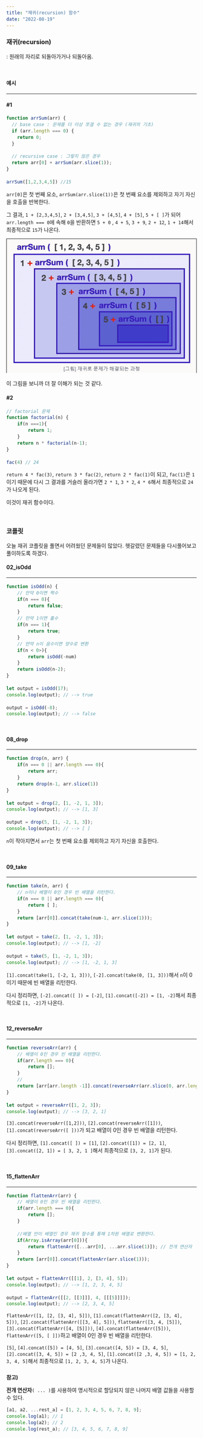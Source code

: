 ```yaml
---
title: "재귀(recursion) 함수"
date: "2022-08-19"
---
```


### 재귀(recursion)
: 원래의 자리로 되돌아가거나 되돌아옴.

<br>

#### 예시
---

#### #1

```js
function arrSum(arr) {
  // base case : 문제를 더 이상 쪼갤 수 없는 경우 (재귀의 기초)
  if (arr.length === 0) {
    return 0;
  }

  // recursive case : 그렇지 않은 경우
  return arr[0] + arrSum(arr.slice(1));
}

arrSum([1,2,3,4,5]) //15
```

`arr[0]`은 첫 번째 요소, `arrSum(arr.slice(1))`은 첫 번째 요소를 제외하고 자기 자신을 호출을 반복한다. 

그 결과, `1 + [2,3,4,5]`, `2 + [3,4,5]`, `3 + [4,5]`, `4 + [5]`, `5 + [ ]`가 되어 `arr.length === 0`에 속해 `0`을 반환하면 `5 + 0` , `4 + 5`, `3 + 9`, `2 + 12`, `1 + 14`해서 최종적으로 `15`가 나온다.

![Chinese Salty Egg](./recursive.gif)

이 그림을 보니까 더 잘 이해가 되는 것 같다.



#### #2

```js
// factorial 문제
function factorial(n) {
    if(n ===1){
        return 1;
    }
    return n * factorial(n-1);
}

fac(4) // 24
```

`return 4 * fac(3)`, `return 3 * fac(2)`, `return 2 * fac(1)`이 되고, `fac(1)`은 `1`이기 때문에 다시 그 결과를 거슬러 올라가면 `2 * 1`, `3 * 2`, `4 * 6`해서 최종적으로 `24`가 나오게 된다.

이것이 재귀 함수이다.

<br>

### 코플릿

오늘 재귀 코플릿을 풀면서 어려웠던 문제들이 많았다. 헷갈렸던 문제들을 다시풀어보고 풀이하도록 하겠다.

#### 02_isOdd
---

```js
function isOdd(n) {
    // 만약 0이면 짝수
    if(n === 0){
        return false;
    }
    // 만약 1이면 홀수
    if(n === 1){
        return true;
    }
    // 먄약 n이 음수이면 양수로 변환
    if(n < 0>){
        return isOdd(-num)
    }
    return isOdd(n-2);
}

let output = isOdd(17);
console.log(output); // --> true

output = isOdd(-8);
console.log(output); // --> false
```

<br>

#### 08_drop
---

```js
function drop(n, arr) {
    if(n === 0 || arr.length === 0){
        return arr;
    }
    return drop(n-1, arr.slice(1))
}

let output = drop(2, [1, -2, 1, 3]);
console.log(output); // --> [1, 3]

output = drop(5, [1, -2, 1, 3]);
console.log(output); // --> [ ]
```

`n`이 작아지면서 `arr`는 첫 번째 요소를 제외하고 자기 자신을 호출한다.

<br>

#### 09_take
---

```js
function take(n, arr) {
    // n이나 배열이 0인 경우 빈 배열을 리턴한다.
    if(n === 0 || arr.length === 0){
        return [ ];
    }
    return [arr[0]].concat(take(num-1, arr.slice(1)));
}

let output = take(2, [1, -2, 1, 3]);
console.log(output); // --> [1, -2]

output = take(5, [1, -2, 1, 3]);
console.log(output); // --> [1, -2, 1, 3]
```

`[1].concat(take(1, [-2, 1, 3]))`, `[-2].concat(take(0, [1, 3]))`해서 `n`이 0이기 때문에 빈 배열을 리턴한다.

다시 정리하면, `[-2].concat([ ]) = [-2]`, `[1].concat([-2]) = [1, -2]`해서 최종적으로 `[1, -2]`가 나온다.

<br>

#### 12_reverseArr
---
```js
function reverseArr(arr) {
    // 배열이 0인 경우 빈 배열을 리턴한다.
    if(arr.length === 0){
        return [];
    }
    //
    return [arr[arr.length -1]].concat(reverseArr(arr.slice(0, arr.length -1)));
}

let output = reverseArr([1, 2, 3]);
console.log(output); // --> [3, 2, 1]
```

`[3].concat(reverseArr([1,2]))`, `[2].concat(reverseArr([1]))`, `[1].concat(reverseArr([ ]))`가 되고 배열이 0인 경우 빈 배열을 리턴한다. 

다시 정리하면, `[1].concat([ ]) = [1]`, `[2].concat([1]) = [2, 1]`, `[3].concat([2, 1]) = [ 3, 2, 1 ]`해서 최종적으로 `[3, 2, 1]`가 된다.

<br>

#### 15_flattenArr
---

```js
function flattenArr(arr) {
    // 배열이 0인 경우 빈 배열을 리턴한다.
    if(arr.length === 0){
        return [];
    }

    //배열 안이 배열인 경우 재귀 함수를 통해 1차원 배열로 변환한다.
    if(Array.isArray(arr[0])){
        return flattenArr([...arr[0], ...arr.slice(1)]); // 전개 연산자
    }
    return [arr[0]].concat(flattenArr(arr.slice(1)));
}

let output = flattenArr([[1], 2, [3, 4], 5]);
console.log(output); // --> [1, 2, 3, 4, 5]

output = flattenArr([[2, [[3]]], 4, [[[5]]]]);
console.log(output); // --> [2, 3, 4, 5]
```

`flattenArr([1, [2, [3, 4], 5]])`, `[1].concat(flattenArr([2, [3, 4], 5]))`, `[2].concat(flattenArr([[3, 4], 5]))`,
`flattenArr([3, 4, [5]])`, `[3].concat(flattenArr([4, [5]]))`, `[4].concat(flattenArr([5]))`, 
`flattenArr([5, [ ]])`하고 배열이 0인 경우 빈 배열을 리턴한다.

`[5]`, `[4].concat([5]) = [4, 5]`, `[3].concat([4, 5]) = [3, 4, 5]`, `[2].concat([3, 4, 5]) = [2 ,3, 4, 5]`, `[1].concat([2 ,3, 4, 5]) = [1, 2, 3, 4, 5]`해서 최종적으로 `[1, 2, 3, 4, 5]`가 나온다.

###

**참고)**

**전개 연산자**`( ... )`를 사용하여 명시적으로 할당되지 않은 나머지 배열 값들을 사용할 수 있다.

```js
[a1, a2, ...rest_a] = [1, 2, 3, 4, 5, 6, 7, 8, 9];
console.log(a1); // 1
console.log(a2); // 2
console.log(rest_a); // [3, 4, 5, 6, 7, 8, 9]
```

